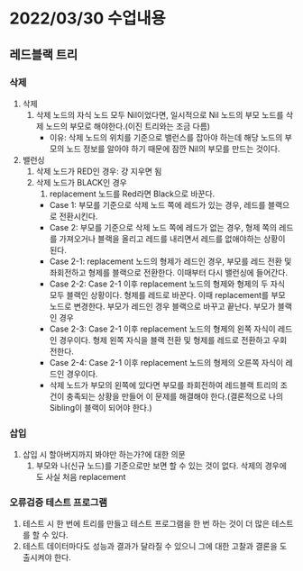 # 2022/03/30 수업내용
## 레드블랙 트리
### 삭제
1. 삭제
    1) 삭제 노드의 자식 노드 모두 Nil이었다면, 일시적으로 Nil 노드의 부모 노드를 삭제 노드의 부모로 해야한다.(이진 트리와는 조금 다름)
        * 이유: 삭제 노드의 위치를 기준으로 밸런스를 잡아야 하는데 해당 노드의 부모의 노드 정보를 알아야 하기 때문에 잠깐 Nil의 부모를 만드는 것이다.
2. 밸런싱
    1) 삭제 노드가 RED인 경우: 걍 지우면 됨
    2) 삭제 노드가 BLACK인 경우
        1) replacement 노드를 Red라면 Black으로 바꾼다.
        * Case 1: 부모를 기준으로 삭제 노드 쪽에 레드가 있는 경우, 레드를 블랙으로 전환시킨다.
        * Case 2: 부모를 기준으로 삭제 노드 쪽에 레드가 없는 경우, 형제 쪽의 레드를 가져오거나 블랙을 올리고 레드를 내리면서 레드를 없애야하는 상황이 된다.
        * Case 2-1: replacement 노드의 형제가 레드인 경우, 부모를 레드 전환 및 좌회전하고 형제를 블랙으로 전환한다. 이때부터 다시 밸런싱에 들어간다. 
        * Case 2-2: Case 2-1 이후 replacement 노드의 형제와 형제의 두 자식 모두 블랙인 상황이다. 형제를 레드로 바꾼다. 이때 replacement를 부모 노드로 변경한다. 부모가 레드인 경우 블랙으로 바꾸고 끝난다. 부모가 블랙인 경우
        * Case 2-3: Case 2-1 이후 replacement 노드의 형제의 왼쪽 자식이 레드인 경우이다. 형제 왼쪽 자식을 블랙 전환 및 형제를 레드로 전환하고 우회전한다. 
        * Case 2-4: Case 2-1 이후 replacement 노드의 형제의 오른쪽 자식이 레드인 경우이다.
        * 삭제 노드가 부모의 왼쪽에 있다면 부모를 좌회전하여 레드블랙 트리의 조건이 충족되는 상황을 만들어 이 문제를 해결해야 한다.(결론적으로 나의 Sibling이 블랙이 되어야 한다.)

### 삽입
1. 삽입 시 할아버지까지 봐야만 하는가?에 대한 의문
    1) 부모와 나(신규 노드)를 기준으로만 보면 할 수 있는 것이 없다. 삭제의 경우에도 사실 처음 replacement

### 오류검증 테스트 프로그램
1. 테스트 시 한 번에 트리를 만들고 테스트 프로그램을 한 번 하는 것이 더 많은 테스트를 할 수 있다.
2. 테스트 데이터마다도 성능과 결과가 달라질 수 있으니 그에 대한 고찰과 결론을 도출시켜야 한다.
